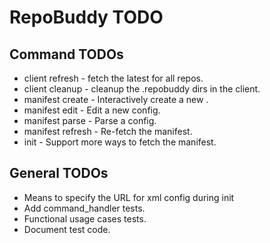 RepoBuddy TODO
==============

Command TODOs
-------------
-   client refresh - fetch the latest for all repos.
-   client cleanup - cleanup the .repobuddy dirs in the client.
-   manifest create - Interactively create a new .
-   manifest edit - Edit a new config.
-   manifest parse - Parse a config.
-   manifest refresh - Re-fetch the manifest.
-   init - Support more ways to fetch the manifest.

General TODOs
-------------
-   Means to specify the URL for xml config during init
-   Add command_handler tests.
-   Functional usage cases tests.
-   Document test code.
